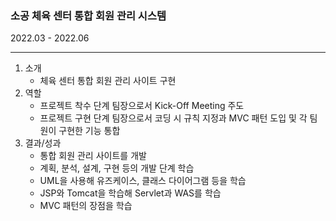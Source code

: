 ### 소공 체육 센터 통합 회원 관리 시스템

2022.03 - 2022.06

---

1. 소개
    - 체육 센터 통합 회원 관리 사이트 구현
2. 역할
    - 프로젝트 착수 단계 팀장으로서 Kick-Off Meeting 주도
    - 프로젝트 구현 단계 팀장으로서 코딩 시 규칙 지정과 
    MVC 패턴 도입 및 각 팀원이 구현한 기능 통합
3. 결과/성과
    - 통합 회원 관리 사이트를 개발
    - 계획, 분석, 설계, 구현 등의 개발 단계 학습
    - UML을 사용해 유즈케이스, 클래스 다이어그램 등을 학습
    - JSP와 Tomcat을 학습해 Servlet과 WAS를 학습
    - MVC 패턴의 장점을 학습
